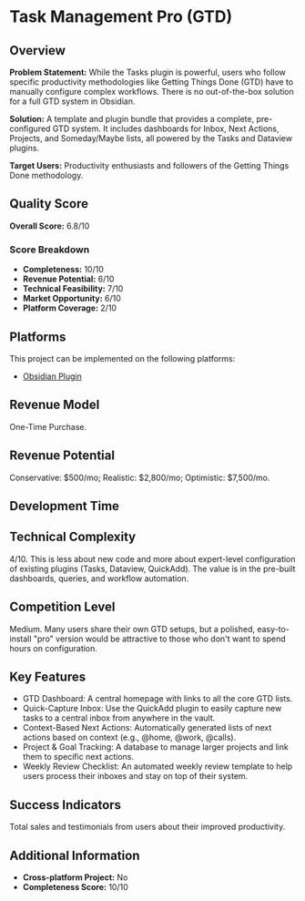 # Task Management Pro (GTD)

## Overview
**Problem Statement:** While the Tasks plugin is powerful, users who follow specific productivity methodologies like Getting Things Done (GTD) have to manually configure complex workflows. There is no out-of-the-box solution for a full GTD system in Obsidian.

**Solution:** A template and plugin bundle that provides a complete, pre-configured GTD system. It includes dashboards for Inbox, Next Actions, Projects, and Someday/Maybe lists, all powered by the Tasks and Dataview plugins.

**Target Users:** Productivity enthusiasts and followers of the Getting Things Done methodology.

## Quality Score
**Overall Score:** 6.8/10

### Score Breakdown
- **Completeness:** 10/10
- **Revenue Potential:** 6/10
- **Technical Feasibility:** 7/10
- **Market Opportunity:** 6/10
- **Platform Coverage:** 2/10

## Platforms
This project can be implemented on the following platforms:
- [Obsidian Plugin](./platforms/obsidian-plugin/)

## Revenue Model
One-Time Purchase.

## Revenue Potential
Conservative: $500/mo; Realistic: $2,800/mo; Optimistic: $7,500/mo.

## Development Time


## Technical Complexity
4/10. This is less about new code and more about expert-level configuration of existing plugins (Tasks, Dataview, QuickAdd). The value is in the pre-built dashboards, queries, and workflow automation.

## Competition Level
Medium. Many users share their own GTD setups, but a polished, easy-to-install "pro" version would be attractive to those who don't want to spend hours on configuration.

## Key Features
- GTD Dashboard: A central homepage with links to all the core GTD lists.
- Quick-Capture Inbox: Use the QuickAdd plugin to easily capture new tasks to a central inbox from anywhere in the vault.
- Context-Based Next Actions: Automatically generated lists of next actions based on context (e.g., @home, @work, @calls).
- Project & Goal Tracking: A database to manage larger projects and link them to specific next actions.
- Weekly Review Checklist: An automated weekly review template to help users process their inboxes and stay on top of their system.

## Success Indicators
Total sales and testimonials from users about their improved productivity.

## Additional Information
- **Cross-platform Project:** No
- **Completeness Score:** 10/10
